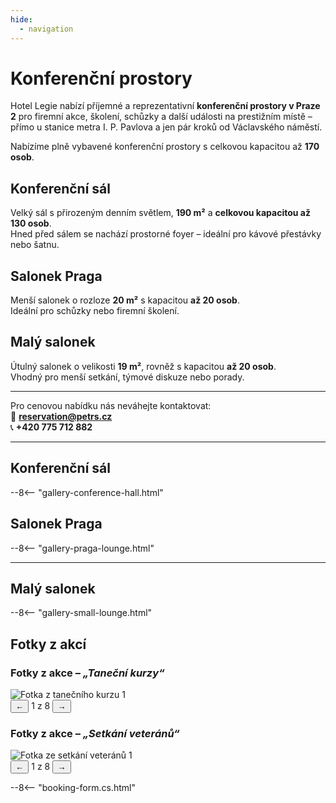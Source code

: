 ```yaml
---
hide:
  - navigation
---
```


# **Konferenční prostory**

Hotel Legie nabízí příjemné a reprezentativní **konferenční prostory v Praze 2** pro firemní akce, školení, schůzky a další události na prestižním místě – přímo u stanice metra I. P. Pavlova a jen pár kroků od Václavského náměstí.

Nabízíme plně vybavené konferenční prostory s celkovou kapacitou až **170 osob**.

## Konferenční sál

Velký sál s přirozeným denním světlem, **190 m²** a **celkovou kapacitou až 130 osob**.  
Hned před sálem se nachází prostorné foyer – ideální pro kávové přestávky nebo šatnu.

## Salonek Praga

Menší salonek o rozloze **20 m²** s kapacitou **až 20 osob**.  
Ideální pro schůzky nebo firemní školení.

## Malý salonek

Útulný salonek o velikosti **19 m²**, rovněž s kapacitou **až 20 osob**.  
Vhodný pro menší setkání, týmové diskuze nebo porady.

---

Pro cenovou nabídku nás neváhejte kontaktovat:  
📧 **[reservation@petrs.cz](mailto:reservation@petrs.cz)**  
📞 **+420 775 712 882**

---

## Konferenční sál

--8<-- "gallery-conference-hall.html"

## Salonek Praga

--8<-- "gallery-praga-lounge.html"

---

## Malý salonek

--8<-- "gallery-small-lounge.html"

## Fotky z akcí

### Fotky z akce – *„Taneční kurzy“*

<div class="gallery-slider" id="gallery-dance">
  <img src="/hotellegie/assets/akce/tanecni-kurz1.jpg" alt="Fotka z tanečního kurzu 1">
  <div class="slider-controls">
    <button onclick="prevImage('gallery-dance')">←</button>
    <span id="gallery-dance-counter">1 z 8</span>
    <button onclick="nextImage('gallery-dance')">→</button>
  </div>
</div>

### Fotky z akce – *„Setkání veteránů“*

<div class="gallery-slider" id="gallery-veterans">
  <img src="/hotellegie/assets/akce/veterani1.jpg" alt="Fotka ze setkání veteránů 1">
  <div class="slider-controls">
    <button onclick="prevImage('gallery-veterans')">←</button>
    <span id="gallery-veterans-counter">1 z 8</span>
    <button onclick="nextImage('gallery-veterans')">→</button>
  </div>
</div>

--8<-- "booking-form.cs.html"